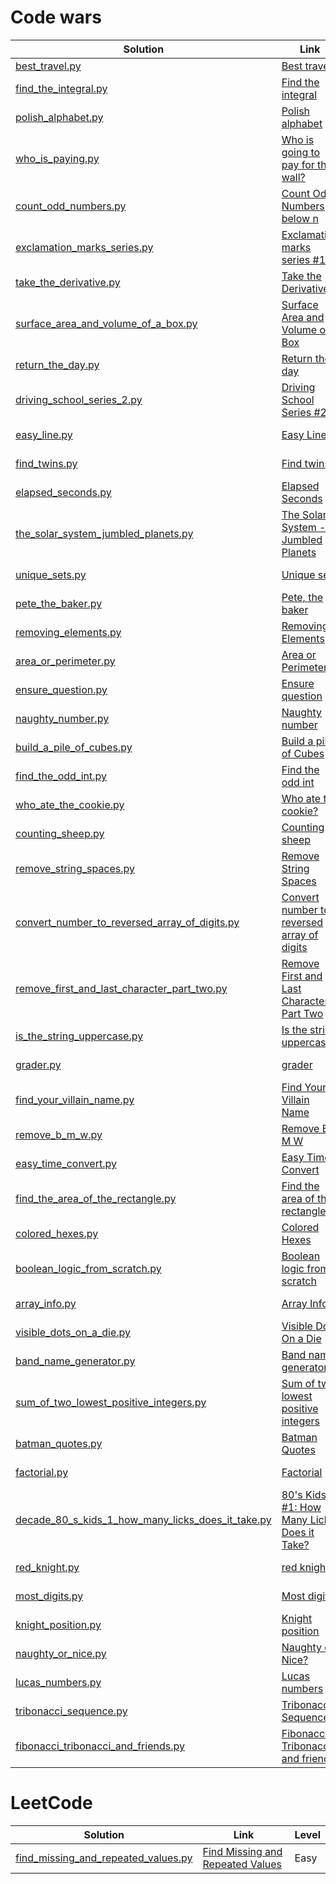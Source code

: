 # Code wars

| Solution                                                                                                                                 | Link                                                                                                              | Level |
|------------------------------------------------------------------------------------------------------------------------------------------|-------------------------------------------------------------------------------------------------------------------|-------|
| [best_travel.py](./src/code_problems/code_wars/best_travel.py)                                                                           | [Best travel](https://www.codewars.com/kata/55e7280b40e1c4a06d0000aa)                                             |       |
| [find_the_integral.py](./src/code_problems/code_wars/find_the_integral.py)                                                               | [Find the integral](https://www.codewars.com/kata/59811fd8a070625d4c000013)                                       |       |
| [polish_alphabet.py](./src/code_problems/code_wars/polish_alphabet.py)                                                                   | [Polish alphabet](https://www.codewars.com/kata/57ab2d6072292dbf7c000039)                                         |       |
| [who_is_paying.py](./src/code_problems/code_wars/who_is_paying.py)                                                                       | [Who is going to pay for the wall?](https://www.codewars.com/kata/58bf9bd943fadb2a980000a7)                       |       |
| [count_odd_numbers.py](./src/code_problems/code_wars/count_odd_numbers.py)                                                               | [Count Odd Numbers below n](https://www.codewars.com/kata/59342039eb450e39970000a6)                               |       |
| [exclamation_marks_series.py](src/code_problems/code_wars/exclamation_marks_series.py)                                                   | [Exclamation marks series #11](https://www.codewars.com/kata/57fb09ef2b5314a8a90001ed)                            | 8 kyu |
| [take_the_derivative.py](src/code_problems/code_wars/kyu_8/take_the_derivative.py)                                                       | [Take the Derivative](https://www.codewars.com/kata/5963c18ecb97be020b0000a2)                                     | 8 kyu |
| [surface_area_and_volume_of_a_box.py](src/code_problems/code_wars/kyu_8/surface_area_and_volume_of_a_box.py)                             | [Surface Area and Volume of a Box](https://www.codewars.com/kata/565f5825379664a26b00007c/)                       | 8 kyu |
| [return_the_day.py](src/code_problems/code_wars/kyu_8/return_the_day.py)                                                                 | [Return the day](https://www.codewars.com/kata/59dd3ccdded72fc78b000b25)                                          | 8 kyu |
| [driving_school_series_2.py](src/code_problems/code_wars/kyu_7/driving_school_series_2.py)                                               | [Driving School Series #2](https://www.codewars.com/kata/589b1c15081bcbfe6700017a)                                | 7 Kyu |
| [easy_line.py](src/code_problems/code_wars/kyu_7/easy_line.py)                                                                           | [Easy Line](https://www.codewars.com/kata/56e7d40129035aed6c000632)                                               | 7 Kyu |
| [find_twins.py](src/code_problems/code_wars/kyu_7/find_twins.py)                                                                         | [Find twins](https://www.codewars.com/kata/5834315e06f227a6ac000099)                                              | 7 Kyu |
| [elapsed_seconds.py](src/code_problems/code_wars/kyu_7/elapsed_seconds.py)                                                               | [Elapsed Seconds](https://www.codewars.com/kata/517b25a48557c200b800000c)                                         | 7 Kyu |
| [the_solar_system_jumbled_planets.py](src/code_problems/code_wars/kyu_7/the_solar_system_jumbled_planets.py)                             | [The Solar System - Jumbled Planets](https://www.codewars.com/kata/678e32f27625ec1b6a0e5976)                      | 7 Kyu |
| [unique_sets.py](src/code_problems/code_wars/kyu_6/unique_sets.py)                                                                       | [Unique sets](https://www.codewars.com/kata/67a88017e4f6c78e971870ee)                                             | 6 Kyu |
| [pete_the_baker.py](src/code_problems/code_wars/kyu_5/pete_the_baker.py)                                                                 | [Pete, the baker](https://www.codewars.com/kata/525c65e51bf619685c000059)                                         | 5 Kyu |
| [removing_elements.py](src/code_problems/code_wars/kyu_8/removing_elements.py)                                                           | [Removing Elements]()                                                                                             | 8 Kyu |
| [area_or_perimeter.py](src/code_problems/code_wars/kyu_8/area_or_perimeter.py)                                                           | [Area or Perimeter]()                                                                                             | 8 Kyu |
| [ensure_question.py](src/code_problems/code_wars/kyu_8/ensure_question.py)                                                               | [Ensure question]()                                                                                               | 8 Kyu |
| [naughty_number.py](src/code_problems/code_wars/kyu_7/naughty_number.py)                                                                 | [Naughty number](https://www.codewars.com/kata/679bdbe30a5faf7bbf634e0f)                                          | 8 Kyu |                                                                           | 8 Kyu |
| [build_a_pile_of_cubes.py](src/code_problems/code_wars/kyu_6/build_a_pile_of_cubes.py)                                                   | [Build a pile of Cubes](https://www.codewars.com/kata/5592e3bd57b64d00f3000047/python)                            | 8 Kyu |
| [find_the_odd_int.py](src/code_problems/code_wars/kyu_6/find_the_odd_int.py)                                                             | [Find the odd int](https://www.codewars.com/kata/54da5a58ea159efa38000836)                                        | 8 Kyu |
| [who_ate_the_cookie.py](src/code_problems/code_wars/kyu_8/who_ate_the_cookie.py)                                                         | [Who ate the cookie?](https://www.codewars.com/kata/55a996e0e8520afab9000055/train/python)                        | 8 Kyu |
| [counting_sheep.py](src/code_problems/code_wars/kyu_8/counting_sheep.py)                                                                 | [Counting sheep](https://www.codewars.com/kata/54edbc7200b811e956000556/train/python)                             | 8 Kyu |
| [remove_string_spaces.py](src/code_problems/code_wars/kyu_8/remove_string_spaces.py)                                                     | [Remove String Spaces](https://www.codewars.com/kata/57eae20f5500ad98e50002c5/train/python)                       | 8 Kyu |
| [convert_number_to_reversed_array_of_digits.py](src/code_problems/code_wars/kyu_8/convert_number_to_reversed_array_of_digits.py)         | [Convert number to reversed array of digits](https://www.codewars.com/kata/5583090cbe83f4fd8c000051/train/python) | 8 Kyu |
| [remove_first_and_last_character_part_two.py](src/code_problems/code_wars/kyu_8/remove_first_and_last_character_part_two.py)             | [Remove First and Last Character Part Two](https://www.codewars.com/kata/570597e258b58f6edc00230d/train/python)   | 8 Kyu |
| [is_the_string_uppercase.py](src/code_problems/code_wars/kyu_8/is_the_string_uppercase.py)                                               | [Is the string uppercase](https://www.codewars.com/kata/56cd44e1aa4ac7879200010b)                                 | 8 Kyu |
| [grader.py](src/code_problems/code_wars/kyu_8/grader.py)                                                                                 | [grader](https://www.codewars.com/kata/53d16bd82578b1fb5b00128c/train/python)                                     | 8 Kyu |
| [find_your_villain_name.py](src/code_problems/code_wars/kyu_7/find_your_villain_name.py)                                                 | [Find Your Villain Name](https://www.codewars.com/kata/536c00e21da4dc0a0700128b)                                  | 7 Kyu |
| [remove_b_m_w.py](src/code_problems/code_wars/kyu_7/remove_b_m_w.py)                                                                     | [Remove B M W](https://www.codewars.com/kata/59de795c289ef9197f000c48/train/python)                               | 7 Kyu |
| [easy_time_convert.py](src/code_problems/code_wars/kyu_7/easy_time_convert.py)                                                           | [Easy Time Convert](https://www.codewars.com/kata/5a084a098ba9146690000969)                                       | 7 Kyu |
| [find_the_area_of_the_rectangle.py](src/code_problems/code_wars/kyu_7/find_the_area_of_the_rectangle.py)                                 | [Find the area of the rectangle!](https://www.codewars.com/kata/580a0347430590220e000091)                         | 7 Kyu |
| [colored_hexes.py](src/code_problems/code_wars/kyu_7/colored_hexes.py)                                                                   | [Colored Hexes](https://www.codewars.com/kata/57e17750621bca9e6f00006f)                                           | 7 Kyu |
| [boolean_logic_from_scratch.py](src/code_problems/code_wars/kyu_7/boolean_logic_from_scratch.py)                                         | [Boolean logic from scratch](https://www.codewars.com/kata/584d2c19766c2b2f6a00004f)                              | 7 Kyu |
| [array_info.py](src/code_problems/code_wars/kyu_7/array_info.py)                                                                         | [Array Info](https://www.codewars.com/kata/57f12b4d5f2f22651c00256d)                                              | 7 Kyu |
| [visible_dots_on_a_die.py](src/code_problems/code_wars/kyu_7/visible_dots_on_a_die.py)                                                   | [Visible Dots On a Die](https://www.codewars.com/kata/5a39724945ddce2223000800)                                   | 7 Kyu |
| [band_name_generator.py](src/code_problems/code_wars/kyu_7/band_name_generator.py)                                                       | [Band name generator](https://www.codewars.com/kata/59727ff285281a44e3000011/python)                              | 7 Kyu |
| [sum_of_two_lowest_positive_integers.py](src/code_problems/code_wars/kyu_7/sum_of_two_lowest_positive_integers.py)                       | [Sum of two lowest positive integers](https://www.codewars.com/kata/558fc85d8fd1938afb000014)                     | 7 Kyu |
| [batman_quotes.py](src/code_problems/code_wars/kyu_7/batman_quotes.py)                                                                   | [Batman Quotes](https://www.codewars.com/kata/551614eb77dd9ee37100003e)                                           | 7 Kyu |
| [factorial.py](src/code_problems/code_wars/kyu_7/factorial.py)                                                                           | [Factorial](https://www.codewars.com/kata/54ff0d1f355cfd20e60001fc)                                               | 7 Kyu |
| [decade_80_s_kids_1_how_many_licks_does_it_take.py](src/code_problems/code_wars/kyu_7/decade_80_s_kids_1_how_many_licks_does_it_take.py) | [80's Kids #1: How Many Licks Does it Take?](https://www.codewars.com/kata/566091b73e119a073100003a)              | 7 Kyu |
| [red_knight.py](src/code_problems/code_wars/kyu_7/red_knight.py)                                                                         | [red knight](https://www.codewars.com/kata/5fc4349ddb878a0017838d0f/train/python)                                 | 7 Kyu |
| [most_digits.py](src/code_problems/code_wars/kyu_7/most_digits.py)                                                                       | [Most digits](https://www.codewars.com/kata/58daa7617332e59593000006)                                             | 7 Kyu |
| [knight_position.py](src/code_problems/code_wars/kyu_7/knight_position.py)                                                               | [Knight position](https://www.codewars.com/kata/5b5736abf1d553f844000050)                                         | 7 Kyu |
| [naughty_or_nice.py](src/code_problems/code_wars/kyu_7/naughty_or_nice.py)                                                               | [Naughty or Nice?](https://www.codewars.com/kata/585eaef9851516fcae00004d)                                        | 7 Kyu |
| [lucas_numbers.py](src/code_problems/code_wars/kyu_6/lucas_numbers.py)                                                                   | [Lucas numbers](https://www.codewars.com/kata/55a7de09273f6652b200002e)                                           | 7 Kyu |
| [tribonacci_sequence.py](src/code_problems/code_wars/kyu_6/tribonacci_sequence.py)                                                       | [Tribonacci Sequence](https://www.codewars.com/kata/tribonacci-sequence)                                          | 7 Kyu |
| [fibonacci_tribonacci_and_friends.py](src/code_problems/code_wars/kyu_6/fibonacci_tribonacci_and_friends.py)                             | [Fibonacci, Tribonacci and friends](https://www.codewars.com/kata/556e0fccc392c527f20000c5)                       | 6 Kyu |



# LeetCode


| Solution                                                                                                   | Link                                                                                                            | Level |
|------------------------------------------------------------------------------------------------------------|-----------------------------------------------------------------------------------------------------------------|-------|
| [find_missing_and_repeated_values.py](src/code_problems/leetcode/easy/find_missing_and_repeated_values.py) | [Find Missing and Repeated Values](https://leetcode.com/problems/find-missing-and-repeated-values/description/) | Easy  |
